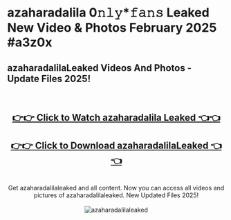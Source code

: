 # azaharadalila 0𝚗𝚕𝚢*𝚏𝚊𝚗𝚜 Leaked New Video & Photos February 2025 #a3z0x

<h2>azaharadalilaLeaked Videos And Photos - Update Files 2025!</h2>
<br>
<div align="center">
<h2><a href="https://mediaupload.pro?title=azaharadalila&ref=11F" rel="nofollow">👉👉 Click to Watch azaharadalila Leaked 👈👈</a></h2>
<h2><a href="https://mediaupload.pro?title=azaharadalila&ref=11F" rel="nofollow">👉👉 Click to Download azaharadalilaLeaked 👈👈</a></h2>
<br>
Get azaharadalilaleaked and all content. Now you can access all videos and pictures of azaharadalilaleaked. New Updated Files 2025!
<br>
<br>
<a href="https://mediaupload.pro?title=azaharadalila&ref=11F" rel="nofollow" data-target="animated-image.originalLink"><img src="https://i.ibb.co/Gkj2r4b/banner.png" alt="azaharadalilaleaked" style="max-width: 100%; display: inline-block;" data-target="animated-image.originalImage"></a>
</div>
<br>

